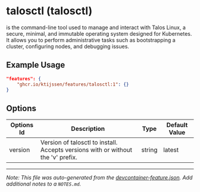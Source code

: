 
# talosctl (talosctl)

is the command-line tool used to manage and interact with Talos Linux, a secure, minimal, and immutable operating system designed for Kubernetes. It allows you to perform administrative tasks such as bootstrapping a cluster, configuring nodes, and debugging issues.

## Example Usage

```json
"features": {
    "ghcr.io/ktijssen/features/talosctl:1": {}
}
```

## Options

| Options Id | Description | Type | Default Value |
|-----|-----|-----|-----|
| version | Version of talosctl to install. Accepts versions with or without the 'v' prefix. | string | latest |



---

_Note: This file was auto-generated from the [devcontainer-feature.json](https://github.com/ktijssen/features/blob/main/src/talosctl/devcontainer-feature.json).  Add additional notes to a `NOTES.md`._
